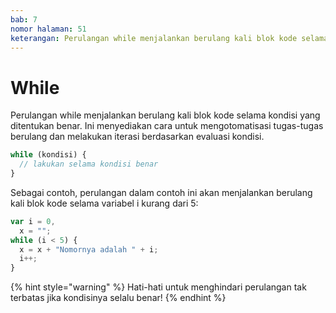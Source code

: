 ```yaml
---
bab: 7
nomor halaman: 51
keterangan: Perulangan while menjalankan berulang kali blok kode selama kondisi yang ditentukan benar.
---
```


# While

Perulangan while menjalankan berulang kali blok kode selama kondisi yang ditentukan benar. Ini menyediakan cara untuk mengotomatisasi tugas-tugas berulang dan melakukan iterasi berdasarkan evaluasi kondisi.

```javascript
while (kondisi) {
  // lakukan selama kondisi benar
}
```

Sebagai contoh, perulangan dalam contoh ini akan menjalankan berulang kali blok kode selama variabel i kurang dari 5:

```javascript
var i = 0,
  x = "";
while (i < 5) {
  x = x + "Nomornya adalah " + i;
  i++;
}
```

{% hint style="warning" %}
&#x20;Hati-hati untuk menghindari perulangan tak terbatas jika kondisinya selalu benar!
{% endhint %}
